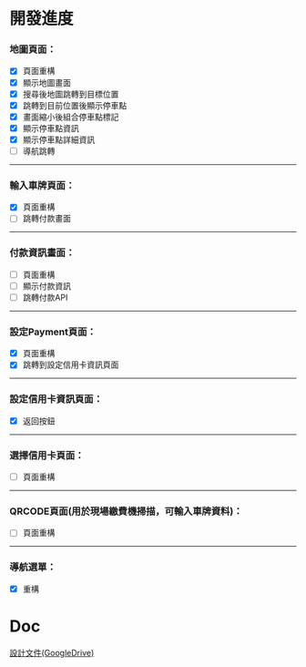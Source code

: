 # 開發進度
### 地圖頁面：
- [x] 頁面重構
- [x] 顯示地圖畫面
- [x] 搜尋後地圖跳轉到目標位置
- [x] 跳轉到目前位置後顯示停車點
- [x] 畫面縮小後組合停車點標記
- [x] 顯示停車點資訊
- [x] 顯示停車點詳細資訊
- [ ] 導航跳轉
---
### 輸入車牌頁面：

- [x] 頁面重構
- [ ] 跳轉付款畫面
---
### 付款資訊畫面：
- [ ] 頁面重構
- [ ] 顯示付款資訊
- [ ] 跳轉付款API
---
### 設定Payment頁面：
- [x] 頁面重構
- [x] 跳轉到設定信用卡資訊頁面
---
### 設定信用卡資訊頁面：
- [x] 返回按鈕
---
### 選擇信用卡頁面：
- [ ] 頁面重構
---
### QRCODE頁面(用於現場繳費機掃描，可輸入車牌資料)：
- [ ] 頁面重構
---
### 導航選單：
- [x] 重構

# Doc
[設計文件(GoogleDrive)](https://drive.google.com/drive/u/0/folders/1h7oyX7zoQUEdj2BjrMnvnXOv2f72EZNh)  

